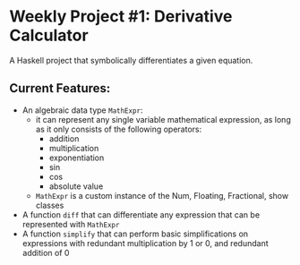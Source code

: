 # Weekly Project #1: Derivative Calculator

A Haskell project that symbolically differentiates a given equation.

## Current Features:
- An algebraic data type `MathExpr`:
    - it can represent any single variable mathematical expression, as long as it only consists of the following operators:
        - addition
        - multiplication
        - exponentiation
        - sin
        - cos
        - absolute value
    - `MathExpr` is a custom instance of the Num, Floating, Fractional, show classes
- A function `diff` that can differentiate any expression that can be represented with `MathExpr`
- A function `simplify` that can perform basic simplifications on expressions with redundant multiplication by 1 or 0, and redundant addition of 0